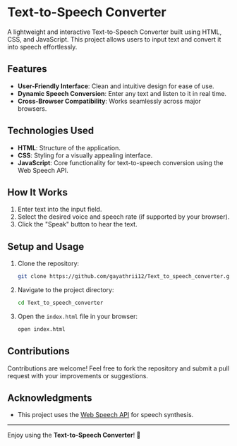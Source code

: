 # Text-to-Speech Converter

A lightweight and interactive Text-to-Speech Converter built using HTML, CSS, and JavaScript. This project allows users to input text and convert it into speech effortlessly.

## Features

- **User-Friendly Interface**: Clean and intuitive design for ease of use.
- **Dynamic Speech Conversion**: Enter any text and listen to it in real time.
- **Cross-Browser Compatibility**: Works seamlessly across major browsers.

## Technologies Used

- **HTML**: Structure of the application.
- **CSS**: Styling for a visually appealing interface.
- **JavaScript**: Core functionality for text-to-speech conversion using the Web Speech API.

## How It Works

1. Enter text into the input field.
2. Select the desired voice and speech rate (if supported by your browser).
3. Click the "Speak" button to hear the text.

## Setup and Usage

1. Clone the repository:
   ```bash
   git clone https://github.com/gayathrii12/Text_to_speech_converter.git
   ```

2. Navigate to the project directory:
   ```bash
   cd Text_to_speech_converter
   ```

3. Open the `index.html` file in your browser:
   ```bash
   open index.html
   ```

## Contributions

Contributions are welcome! Feel free to fork the repository and submit a pull request with your improvements or suggestions.

## Acknowledgments

- This project uses the [Web Speech API](https://developer.mozilla.org/en-US/docs/Web/API/Web_Speech_API) for speech synthesis.

---

Enjoy using the **Text-to-Speech Converter**! 🚀
